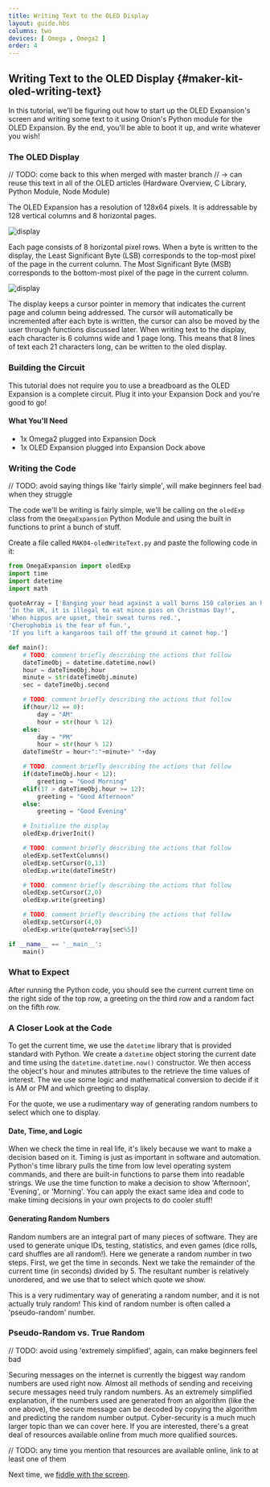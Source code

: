 ```yaml
---
title: Writing Text to the OLED Display
layout: guide.hbs
columns: two
devices: [ Omega , Omega2 ]
order: 4
---
```

## Writing Text to the OLED Display {#maker-kit-oled-writing-text}

In this tutorial, we'll be figuring out how to start up the OLED Expansion's screen and writing some text to it using Onion's Python module for the OLED Expansion. By the end, you'll be able to boot it up, and write whatever you wish!


### The OLED Display

// TODO: come back to this when merged with master branch
//	-> can reuse this text in all of the OLED articles (Hardware Overview, C Library, Python Module, Node Module)

The OLED Expansion has a resolution of 128x64 pixels. It is addressable by 128 vertical columns and 8 horizontal pages.

![display](https://raw.githubusercontent.com/OnionIoT/Onion-Docs/master/Omega2/Documentation/Hardware-Overview/img/oled-expansion-column-rows.png)

Each page consists of 8 horizontal pixel rows. When a byte is written to the display, the Least Significant Byte (LSB) corresponds to the top-most pixel of the page in the current column. The Most Significant Byte (MSB) corresponds to the bottom-most pixel of the page in the current column.

![display](https://raw.githubusercontent.com/OnionIoT/Onion-Docs/master/Omega2/Documentation/Hardware-Overview/img/oled-expansion-not-colored-in.png)

The display keeps a cursor pointer in memory that indicates the current page and column being addressed. The cursor will automatically be incremented after each byte is written, the cursor can also be moved by the user through functions discussed later. When writing text to the display, each character is 6 columns wide and 1 page long. This means that 8 lines of text each 21 characters long, can be written to the oled display.

### Building the Circuit

This tutorial does not require you to use a breadboard as the OLED Expansion is a complete circuit. Plug it into your Expansion Dock and you're good to go!

#### What You'll Need

* 1x Omega2 plugged into Expansion Dock
* 1x OLED Expansion plugged into Expansion Dock above

### Writing the Code

// TODO: avoid saying things like 'fairly simple', will make beginners feel bad when they struggle

The code we'll be writing is fairly simple, we'll be calling on the `oledExp` class from the `OmegaExpansion` Python Module and using the built in functions to print a bunch of stuff.

Create a file called `MAK04-oledWriteText.py` and paste the following code in it:

``` python
from OmegaExpansion import oledExp
import time
import datetime
import math

quoteArray = ['Banging your head against a wall burns 150 calories an hour.',
'In the UK, it is illegal to eat mince pies on Christmas Day!',
'When hippos are upset, their sweat turns red.',
'Cherophobia is the fear of fun.',
'If you lift a kangaroos tail off the ground it cannot hop.']

def main():
	# TODO: comment briefly describing the actions that follow
	dateTimeObj = datetime.datetime.now()
	hour = dateTimeObj.hour
	minute = str(dateTimeObj.minute)
	sec = dateTimeObj.second

	# TODO: comment briefly describing the actions that follow
	if(hour/12 == 0):
		day = "AM"
		hour = str(hour % 12)
	else:
		day = "PM"
		hour = str(hour % 12)
	dateTimeStr = hour+":"+minute+" "+day

	# TODO: comment briefly describing the actions that follow
	if(dateTimeObj.hour < 12):
		greeting = "Good Morning"
	elif(17 > dateTimeObj.hour >= 12):
		greeting = "Good Afternoon"
	else:
		greeting = "Good Evening"

	# Initialize the display
	oledExp.driverInit()

	# TODO: comment briefly describing the actions that follow
	oledExp.setTextColumns()
	oledExp.setCursor(0,13)
	oledExp.write(dateTimeStr)

	# TODO: comment briefly describing the actions that follow
	oledExp.setCursor(2,0)
	oledExp.write(greeting)

	# TODO: comment briefly describing the actions that follow
	oledExp.setCursor(4,0)
	oledExp.write(quoteArray[sec%5])

if __name__ == '__main__':
	main()
```

### What to Expect

After running the Python code, you should see the current current time on the right side of the top row, a greeting on the third row and a random fact on the fifth row.

<!-- // TODO: IMAGE add gif of the results -->

### A Closer Look at the Code

To get the current time, we use the `datetime` library that is provided standard with Python. We create a `datetime` object storing the current date and time using the `datetime.datetime.now()` constructor. We then access the object's hour and minutes attributes to the retrieve the time values of interest. The we use some logic and mathematical conversion to decide if it is AM or PM and which greeting to display.

For the quote, we use a rudimentary way of generating random numbers to select which one to display.

#### Date, Time, and Logic

When we check the time in real life, it's likely because we want to make a decision based on it. Timing is just as important in software and automation. Python's time library pulls the time from low level operating system commands, and there are built-in functions to parse them into readable strings. We use the time function to make a decision to show 'Afternoon', 'Evening', or 'Morning'. You can apply the exact same idea and code to make timing decisions in your own projects to do cooler stuff!

#### Generating Random Numbers

Random numbers are an integral part of many pieces of software. They are used to generate unique IDs, testing, statistics, and even games (dice rolls, card shuffles are all random!). Here we generate a random number in two steps. First, we get the time in seconds. Next we take the remainder of the current time (in seconds) divided by 5. The resultant number is relatively unordered, and we use that to select which quote we show.

This is a very rudimentary  way of generating a random number, and it is not actually truly random! This kind of random number is often called a 'pseudo-random' number.

### Pseudo-Random vs. True Random

// TODO: avoid using 'extremely simplified', again, can make beginners feel bad

Securing messages on the internet is currently the biggest way random numbers are used right now. Almost all methods of sending and receiving secure messages need truly random numbers. As an extremely simplified explanation, if the numbers used are generated from an algorithm (like the one above), the secure message can be decoded by copying the algorithm and predicting the random number output. Cyber-security is a much much larger topic than we can cover here. If you are interested, there's a great deal of resources available online from much more qualified sources.

// TODO: any time you mention that resources are available online, link to at least one of them

Next time, we [fiddle with the screen](#maker-kit-oled-change-settings).
